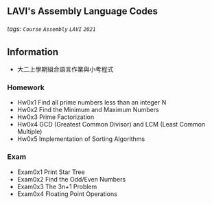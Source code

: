 ## LAVI's Assembly Language Codes
###### tags: `Course` `Assembly` `LAVI` `2021` 

## Information
- 大二上學期組合語言作業與小考程式

### Homework
- Hw0x1 Find all prime numbers less than an integer N
- Hw0x2 Find the Minimum and Maximum Numbers
- Hw0x3 Prime Factorization
- Hw0x4 GCD (Greatest Common Divisor) and LCM (Least Common Multiple)
- Hw0x5 Implementation of Sorting Algorithms

### Exam
- Exam0x1 Print Star Tree
- Exam0x2 Find the Odd/Even Numbers
- Exam0x3 The 3n+1 Problem
- Exam0x4 Floating Point Operations
